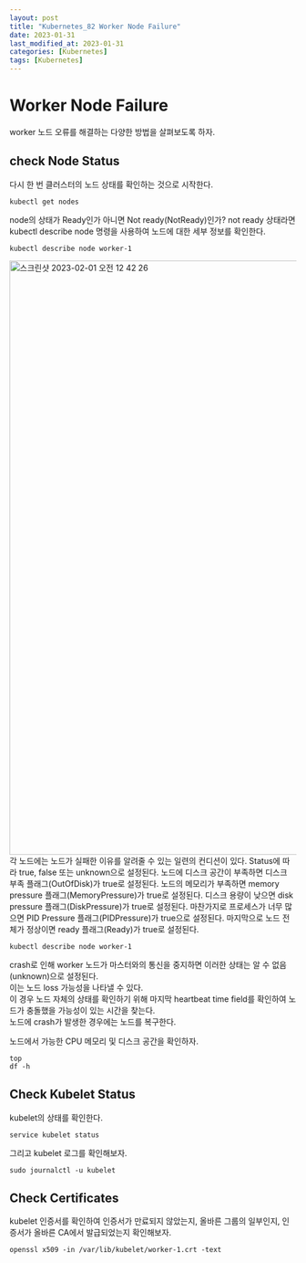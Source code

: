 ```yaml
---
layout: post
title: "Kubernetes_82 Worker Node Failure"
date: 2023-01-31
last_modified_at: 2023-01-31
categories: [Kubernetes]
tags: [Kubernetes]
---
```


# Worker Node Failure
worker 노드 오류를 해결하는 다양한 방법을 살펴보도록 하자.

## check Node Status
다시 한 번 클러스터의 노드 상태를 확인하는 것으로 시작한다.
```
kubectl get nodes
```
node의 상태가 Ready인가 아니면 Not ready(NotReady)인가?
not ready 상태라면 kubectl describe node 명령을 사용하여 노드에 대한 세부 정보를 확인한다.
```
kubectl describe node worker-1
```

<img width="1041" alt="스크린샷 2023-02-01 오전 12 42 26" src="https://user-images.githubusercontent.com/83587720/215806938-d7ce02b3-786c-4a50-8b31-a0765f773cdb.png">   
각 노드에는 노드가 실패한 이유를 알려줄 수 있는 일련의 컨디션이 있다.   
Status에 따라 true, false 또는 unknown으로 설정된다.   
노드에 디스크 공간이 부족하면 디스크 부족 플래그(OutOfDisk)가 true로 설정된다.   
노드의 메모리가 부족하면 memory pressure 플래그(MemoryPressure)가 true로 설정된다.   
디스크 용량이 낮으면 disk pressure 플래그(DiskPressure)가 true로 설정된다.   
마찬가지로 프로세스가 너무 많으면 PID Pressure 플래그(PIDPressure)가 true으로 설정된다.   
마지막으로 노드 전체가 정상이면 ready 플래그(Ready)가 true로 설정된다.   

```
kubectl describe node worker-1
```
crash로 인해 worker 노드가 마스터와의 통신을 중지하면 이러한 상태는 알 수 없음(unknown)으로 설정된다.   
이는 노드 loss 가능성을 나타낼 수 있다.   
이 경우 노드 자체의 상태를 확인하기 위해 마지막 heartbeat time field를 확인하여 노드가 충돌했을 가능성이 있는 시간을 찾는다.   
노드에 crash가 발생한 경우에는 노드를 복구한다.   

노드에서 가능한 CPU 메모리 및 디스크 공간을 확인하자.
```
top
df -h
```

## Check Kubelet Status
kubelet의 상태를 확인한다.
```
service kubelet status
```

그리고 kubelet 로그를 확인해보자.
```
sudo journalctl -u kubelet
```

## Check Certificates
kubelet 인증서를 확인하여 인증서가 만료되지 않았는지, 올바른 그룹의 일부인지, 인증서가 올바른 CA에서 발급되었는지 확인해보자.
```
openssl x509 -in /var/lib/kubelet/worker-1.crt -text
```
